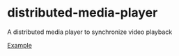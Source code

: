 # distributed-media-player
A distributed media player to synchronize video playback

[Example](https://youtu.be/_iWpxotUJzw)
